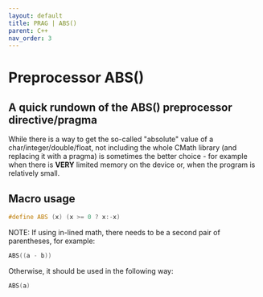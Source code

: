 ```yaml
---
layout: default
title: PRAG | ABS()
parent: C++
nav_order: 3
---
```


# Preprocessor ABS()

## A quick rundown of the ABS() preprocessor directive/pragma

While there is a way to get the so-called "absolute" value of a char/integer/double/float, not including the whole CMath library (and replacing it with a pragma) is sometimes the better choice - for example when there is **VERY** limited memory on the device or, when the program is relatively small. 

## Macro usage
```cpp
#define ABS (x) (x >= 0 ? x:-x)
```

NOTE: If using in-lined math, there needs to be a second pair of parentheses, for example:
```cpp
ABS((a - b))
```

Otherwise, it should be used in the following way:
```cpp
ABS(a)
```